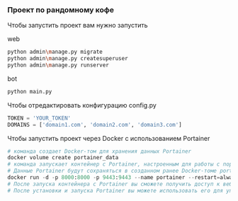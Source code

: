 ### Проект по рандомному кофе

Чтобы запустить проект вам нужно запустить 

web 
```bash
python admin\manage.py migrate 
python admin\manage.py createsuperuser
python admin\manage.py runserver
```

bot
```bash
python main.py
```

Чтобы отредактировать конфигурацию config.py
```python
TOKEN = 'YOUR_TOKEN'
DOMAINS = ['domain1.com', 'domain2.com', 'domain3.com']
```

Чтобы запустить проект через Docker c использованием Portainer
```python
# команда создает Docker-том для хранения данных Portainer
docker volume create portainer_data
# команда запускает контейнер с Portainer, настроенным для работы с портами 8000 и 9443, а также для доступа к Docker API через сокет /var/run/docker.sock
# Данные Portainer будут сохраняться в созданном ранее Docker-томе portainer_data
docker run -d -p 8000:8000 -p 9443:9443 --name portainer --restart=always -v /var/run/docker.sock:/var/run/docker.sock -v portainer_data:/data portainer/portainer-ee:latest
# После запуска контейнера с Portainer вы сможете получить доступ к веб-интерфейсу Portainer, открыв веб-браузер и перейдя по адресу http://localhost:8000 или https://localhost:9443 (в зависимости от того, какой порт вы выбрали).
# После установки и запуска Portainer вы можете использовать его для управления вашими контейнерами и выполнения других операций с Docker.
```
